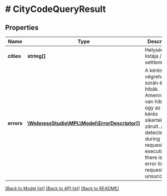# # CityCodeQueryResult

## Properties

Name | Type | Description | Notes
------------ | ------------- | ------------- | -------------
**cities** | **string[]** | Helységnevek listája   /   List of settlements | [optional]
**errors** | [**\WebnessStudio\MPL\Model\ErrorDescriptor[]**](ErrorDescriptor.md) | A kérés végrehajtása során észlelt hibák. Amennyiben van hibalista, úgy az adott kérés sikertelenül zárult.   /   Errors detected during request execution. If there is an error list, the request was unsuccessful. | [optional]

[[Back to Model list]](../../README.md#models) [[Back to API list]](../../README.md#endpoints) [[Back to README]](../../README.md)
